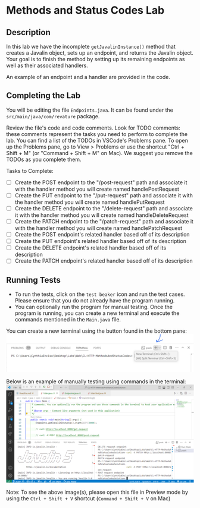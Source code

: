 # Methods and Status Codes Lab

## Description
In this lab we have the incomplete `getJavalinInstance()` method that creates a Javalin object, sets up an endpoint, and returns the Javalin object. Your goal is to finish the method by setting up its remaining endpoints as well as their associated handlers.

An example of an endpoint and a handler are provided in the code.

## Completing the Lab
You will be editing the file `Endpoints.java`. It can be found under the `src/main/java/com/revature` package.

Review the file's code and code comments. Look for TODO comments: these comments represent the tasks you need to perform to complete the lab. You can find a list of the TODOs in VSCode's Problems pane. To open up the Problems pane, go to View > Problems or use the shortcut "Ctrl + Shift + M" (or "Command + Shift + M" on Mac). We suggest you remove the TODOs as you complete them.

Tasks to Complete:
- [ ] Create the POST endpoint to the "/post-request" path and associate it with the handler method you will create named handlePostRequest
- [ ] Create the PUT endpoint to the "/put-request" path and associate it with the handler method you will create named handlePutRequest
- [ ] Create the DELETE endpoint to the "/delete-request" path and associate it with the handler method you will create named handleDeleteRequest
- [ ] Create the PATCH endpoint to the "/patch-request" path and associate it with the handler method you will create named handlePatchRequest
- [ ] Create the POST endpoint's related handler based off of its description
- [ ] Create the PUT endpoint's related handler based off of its description
- [ ] Create the DELETE endpoint's related handler based off of its description
- [ ] Create the PATCH endpoint's related handler based off of its description

## Running Tests
- To run the tests, click on the `test beaker` icon and run the test cases. Please ensure that you do not already have the program running.
- You can optionally run the program for manual testing. Once the program is running, you can create a new terminal and execute the commands mentioned in the `Main.java` file.

You can create a new terminal using the button found in the bottom pane:
![new terminal button](/images/new-terminal.png)

Below is an example of manually testing using commands in the terminal:
![example manual testing image](/images/manual-testing-example.png)

Note: To see the above image(s), please open this file in Preview mode by using the `Ctrl + Shift + V` shortcut (`Command + Shift + V` on Mac)
